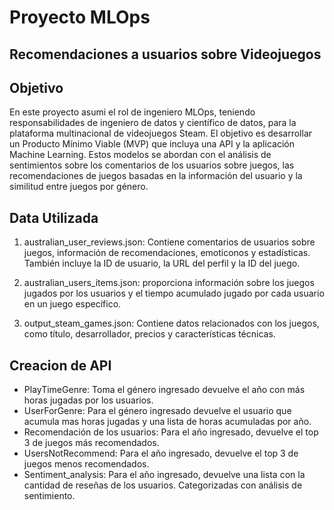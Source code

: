 # **Proyecto MLOps**

## **Recomendaciones a usuarios sobre Videojuegos**

## **Objetivo**

En este proyecto asumi el rol de ingeniero MLOps, teniendo responsabilidades de ingeniero de datos y científico de datos, para la plataforma multinacional de videojuegos Steam. El objetivo es desarrollar un Producto Mínimo Viable (MVP) que incluya una API y la aplicación Machine Learning. Estos modelos se abordan con el análisis de sentimientos sobre los comentarios de los usuarios sobre juegos, las recomendaciones de juegos basadas en la información del usuario y la similitud entre juegos por género.

## **Data Utilizada**

1. australian_user_reviews.json: Contiene comentarios de usuarios sobre juegos, información de recomendaciones, emoticonos y estadísticas. También incluye la ID de usuario, la URL del perfil y la ID del juego.

2. australian_users_items.json: proporciona información sobre los juegos jugados por los usuarios y el tiempo acumulado jugado por cada usuario en un juego específico.

3. output_steam_games.json: Contiene datos relacionados con los juegos, como título, desarrollador, precios y características técnicas.

## **Creacion de API**

 - PlayTimeGenre: Toma el género ingresado devuelve el año con más horas jugadas por los usuarios.
 - UserForGenre: Para el género ingresado devuelve el usuario que acumula mas horas jugadas y una lista de horas acumuladas por año. 
 - Recomendación de los usuarios: Para el año ingresado, devuelve el top 3 de juegos más recomendados.
 - UsersNotRecommend: Para el año ingresado, devuelve el top 3 de juegos menos recomendados.
 - Sentiment_analysis: Para el año ingresado, devuelve una lista con la cantidad de reseñas de los usuarios. Categorizadas con análisis de sentimiento.
